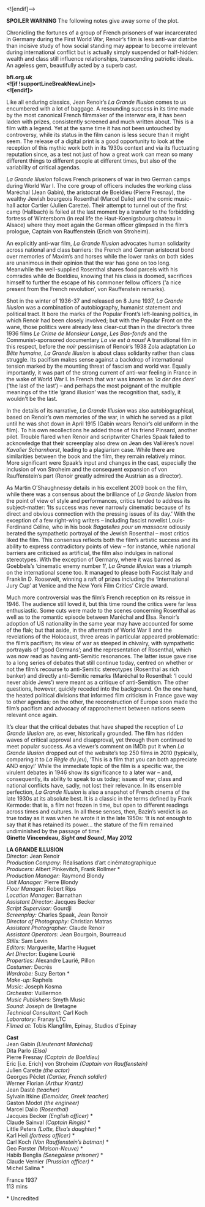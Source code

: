 
<![endif]-->

**SPOILER WARNING** The following notes give away some of the plot.

Chronicling the fortunes of a group of French prisoners of war incarcerated in Germany during the First World War, Renoir’s film is less anti-war diatribe than incisive study of how social standing may appear to become irrelevant during international conflict but is actually simply suspended or half-hidden: wealth and class still influence relationships, transcending patriotic ideals. An ageless gem, beautifully acted by a superb cast.

**bfi.org.uk  
<![if !supportLineBreakNewLine]>  
<![endif]>**

Like all enduring classics, Jean Renoir’s _La Grande Illusion_ comes to us encumbered with a lot of baggage. A resounding success in its time made by the most canonical French filmmaker of the interwar era, it has been laden with prizes, consistently screened and much written about. This is a film with a legend. Yet at the same time it has not been untouched by controversy, while its status in the film canon is less secure than it might seem. The release of a digital print is a good opportunity to look at the reception of this mythic work both in its 1930s context and via its fluctuating reputation since, as a test not just of how a great work can mean so many different things to different people at different times, but also of the variability of critical agendas.

_La Grande Illusion_ follows French prisoners of war in two German camps during World War I. The core group of officers includes the working class Maréchal (Jean Gabin), the aristocrat de Boeldieu (Pierre Fresnay), the wealthy Jewish bourgeois Rosenthal (Marcel Dalio) and the comic music-hall actor Cartier (Julien Carette). Their attempt to tunnel out of the first camp (Hallbach) is foiled at the last moment by a transfer to the forbidding fortress of Wintersborn (in real life the Haut-Koenigsbourg chateau in Alsace) where they meet again the German officer glimpsed in the film’s prologue, Captain von Rauffenstein (Erich von Stroheim).

An explicitly anti-war film, _La Grande Illusion_ advocates human solidarity across national and class barriers: the French and German aristocrat bond over memories of Maxim’s and horses while the lower ranks on both sides are unanimous in their opinion that the war has gone on too long. Meanwhile the well-supplied Rosenthal shares food parcels with his comrades while de Boeldieu, knowing that his class is doomed, sacrifices himself to further the escape of his commoner fellow officers (‘a nice present from the French revolution’, von Rauffenstein remarks).

Shot in the winter of 1936-37 and released on 8 June 1937, _La Grande Illusion_ was a combination of autobiography, humanist statement and political tract. It bore the marks of the Popular Front’s left-leaning politics, in which Renoir had been closely involved; but with the Popular Front on the wane, those politics were already less clear-cut than in the director’s three 1936 films _Le Crime de Monsieur Lange_, _Les Bas-fonds_ and the Communist-sponsored documentary _La vie est à nous!_ A transitional film in this respect, before the _noir_ pessimism of Renoir’s 1938 Zola adaptation _La Bête humaine_, _La Grande Illusion_ is about class solidarity rather than class struggle. Its pacifism makes sense against a backdrop of international tension marked by the mounting threat of fascism and world war. Equally importantly, it was part of the strong current of anti-war feeling in France in the wake of World War I. In French that war was known as _‘la der des ders’_ (‘the last of the last’) – and perhaps the most poignant of the multiple meanings of the title ‘grand illusion’ was the recognition that, sadly, it wouldn’t be the last.

In the details of its narrative, _La Grande Illusion_ was also autobiographical, based on Renoir’s own memories of the war, in which he served as a pilot until he was shot down in April 1915 (Gabin wears Renoir’s old uniform in the film). To his own recollections he added those of his friend Pinsard, another pilot. Trouble flared when Renoir and scriptwriter Charles Spaak failed to acknowledge that their screenplay also drew on Jean des Vallières’s novel _Kavalier_ _Scharnhorst_, leading to a plagiarism case. While there are similarities between the book and the film, they remain relatively minor. More significant were Spaak’s input and changes in the cast, especially the inclusion of von Stroheim and the consequent expansion of von Rauffenstein’s part (Renoir greatly admired the Austrian as a director).

As Martin O’Shaughnessy details in his excellent 2009 book on the film, while there was a consensus about the brilliance of _La Grande Illusion_ from the point of view of style and performances, critics tended to address its subject-matter: ‘Its success was never narrowly cinematic because of its direct and obvious connection with the pressing issues of its day.’ With the exception of a few right-wing writers – including fascist novelist Louis-Ferdinand Céline, who in his book _Bagatelles pour un massacre_ odiously berated the sympathetic portrayal of the Jewish Rosenthal – most critics liked the film. This consensus reflects both the film’s artistic success and its ability to express contradictory points of view – for instance, while national barriers are criticised as artificial, the film also indulges in national stereotypes. With the exception of Germany, where it was banned as Goebbels’s ‘cinematic enemy number 1’, _La Grande Illusion_ was a triumph on the international scene too. It managed to please both Fascist Italy and Franklin D. Roosevelt, winning a raft of prizes including the ‘International Jury Cup’ at Venice and the New York Film Critics’ Circle award.

Much more controversial was the film’s French reception on its reissue in 1946. The audience still loved it, but this time round the critics were far less enthusiastic. Some cuts were made to the scenes concerning Rosenthal as well as to the romantic episode between Maréchal and Elsa. Renoir’s adoption of US nationality in the same year may have accounted for some of the flak; but that aside, in the aftermath of World War II and the revelations of the Holocaust, three areas in particular appeared problematic: the film’s pacifism; its view of war as steeped in chivalry, with sympathetic portrayals of ‘good Germans’; and the representation of Rosenthal, which was now read as having anti-Semitic resonances. The latter issue gave rise to a long series of debates that still continue today, centred on whether or not the film’s recourse to anti-Semitic stereotypes (Rosenthal as rich banker) and directly anti-Semitic remarks (Maréchal to Rosenthal: ‘I could never abide Jews’) were meant as a critique of anti-Semitism. The other questions, however, quickly receded into the background. On the one hand, the heated political divisions that informed film criticism in France gave way to other agendas; on the other, the reconstruction of Europe soon made the film’s pacifism and advocacy of rapprochement between nations seem relevant once again.

It’s clear that the critical debates that have shaped the reception of _La Grande Illusion_ are, as ever, historically grounded. The film has ridden waves of critical approval and disapproval, yet through them continued to meet popular success. As a viewer’s comment on IMDb put it when _La Grande Illusion_ dropped out of the website’s top 250 films in 2010 (typically, comparing it to _La Règle du jeu_), ‘This is a film that you can both appreciate AND enjoy!’ While the immediate topic of the film is a specific war, the virulent debates in 1946 show its significance to a later war – and, consequently, its ability to speak to us today; issues of war, class and national conflicts have, sadly, not lost their relevance. In its ensemble perfection, _La Grande Illusion_ is also a snapshot of French cinema of the late 1930s at its absolute best. It is a classic in the terms defined by Frank Kermode: that is, a film not frozen in time, but open to different readings across times and cultures. In all these senses, then, Bazin’s verdict is as true today as it was when he wrote it in the late 1950s: ‘It is not enough to say that it has retained its power... the stature of the film remained undiminished by the passage of time.’  
**Ginette Vincendeau, _Sight and Sound_, May 2012**  

**LA GRANDE ILLUSION**  
_Director:_ Jean Renoir  
_Production Company:_ Réalisations d’art cinématographique  
_Producers:_ Albert Pinkevitch, Frank Rollmer *  
_Production Manager:_ Raymond Blondy  
_Unit Manager:_ Pierre Blondy  
_Floor Manager:_ Robert Rips  
_Location Manager:_ Barnathan  
_Assistant Director:_ Jacques Becker  
_Script Supervisor:_ Gourdji  
_Screenplay:_ Charles Spaak, Jean Renoir  
_Director of Photography:_ Christian Matras  
_Assistant Photographer:_ Claude Renoir  
_Assistant Operators:_ Jean Bourgoin, Bourreaud  
_Stills:_ Sam Levin  
_Editors:_ Marguerite, Marthe Huguet  
_Art Director:_ Eugène Lourié  
_Properties:_ Alexandre Laurié, Pillon  
_Costumer:_ Decrés  
_Wardrobe:_ Suzy Berton *  
_Make-up:_ Raphels  
_Music:_ Joseph Kosma  
_Orchestra:_ Vuillermon  
_Music Publishers:_ Smyth Music  
_Sound:_ Joseph de Bretagne  
_Technical Consultant:_ Carl Koch  
_Laboratory:_ Franay LTC  
_Filmed at:_ Tobis Klangfilm, Epinay, Studios d’Epinay  

**Cast**  
Jean Gabin _(Lieutenant Maréchal)_  
Dita Parlo _(Elsa)_  
Pierre Fresnay _(Captain de Boeldieu)_  
Eric [i.e. Erich] von Stroheim _(Captain von Rauffenstein)_  
Julien Carette _(the actor)_  
Georges Péclet _(Cartier, French soldier)_  
Werner Florian _(Arthur Krantz)_  
Jean Dasté _(teacher)_  
Sylvain Itkine _(Demolder, Greek teacher)_  
Gaston Modot _(the engineer)_  
Marcel Dalio _(Rosenthal)_  
Jacques Becker _(English officer)_ *  
Claude Sainval _(Captain Ringis)_ *  
Little Peters _(Lotte, Elsa’s daughter)_ *  
Karl Heil _(fortress officer)_ *  
Carl Koch _(Von Rauffenstein’s batman)_ *  
Geo Forster _(Maison-Neuve)_ *  
Habib Benglia _(Senegalese prisoner)_ *  
Claude Vernier _(Prussian officer)_ *  
Michel Salina *  

  
France 1937  
113 mins  

\* Uncredited  
<!--stackedit_data:
eyJoaXN0b3J5IjpbMTc2ODg1Nzc4NF19
-->